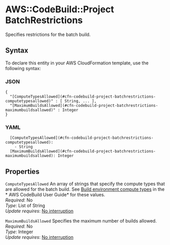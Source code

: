 # AWS::CodeBuild::Project BatchRestrictions<a name="aws-properties-codebuild-project-batchrestrictions"></a>

Specifies restrictions for the batch build\.

## Syntax<a name="aws-properties-codebuild-project-batchrestrictions-syntax"></a>

To declare this entity in your AWS CloudFormation template, use the following syntax:

### JSON<a name="aws-properties-codebuild-project-batchrestrictions-syntax.json"></a>

```
{
  "[ComputeTypesAllowed](#cfn-codebuild-project-batchrestrictions-computetypesallowed)" : [ String, ... ],
  "[MaximumBuildsAllowed](#cfn-codebuild-project-batchrestrictions-maximumbuildsallowed)" : Integer
}
```

### YAML<a name="aws-properties-codebuild-project-batchrestrictions-syntax.yaml"></a>

```
  [ComputeTypesAllowed](#cfn-codebuild-project-batchrestrictions-computetypesallowed): 
    - String
  [MaximumBuildsAllowed](#cfn-codebuild-project-batchrestrictions-maximumbuildsallowed): Integer
```

## Properties<a name="aws-properties-codebuild-project-batchrestrictions-properties"></a>

`ComputeTypesAllowed`  <a name="cfn-codebuild-project-batchrestrictions-computetypesallowed"></a>
An array of strings that specify the compute types that are allowed for the batch build\. See [Build environment compute types](https://docs.aws.amazon.com/codebuild/latest/userguide/build-env-ref-compute-types.html) in the * AWS CodeBuild User Guide* for these values\.   
*Required*: No  
*Type*: List of String  
*Update requires*: [No interruption](https://docs.aws.amazon.com/AWSCloudFormation/latest/UserGuide/using-cfn-updating-stacks-update-behaviors.html#update-no-interrupt)

`MaximumBuildsAllowed`  <a name="cfn-codebuild-project-batchrestrictions-maximumbuildsallowed"></a>
Specifies the maximum number of builds allowed\.  
*Required*: No  
*Type*: Integer  
*Update requires*: [No interruption](https://docs.aws.amazon.com/AWSCloudFormation/latest/UserGuide/using-cfn-updating-stacks-update-behaviors.html#update-no-interrupt)
